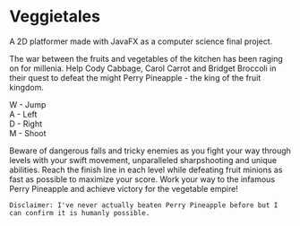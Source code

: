 # Veggietales
A 2D platformer made with JavaFX as a computer science final project.

The war between the fruits and vegetables of the kitchen has been raging on for millenia. Help Cody Cabbage, Carol Carrot and Bridget Broccoli in their quest to defeat the might Perry Pineapple - the king of the fruit kingdom.

W - Jump  
A - Left  
D - Right  
M - Shoot  

Beware of dangerous falls and tricky enemies as you fight your way through levels with your swift movement, unparalleled sharpshooting and unique abilities. Reach the finish line in each level while defeating fruit minions as fast as possible to maximize your score. Work your way to the infamous Perry Pineapple and achieve victory for the vegetable empire!

`Disclaimer: I've never actually beaten Perry Pineapple before but I can confirm it is humanly possible.`
